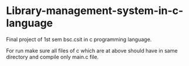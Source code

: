 # Library-management-system-in-c-language
Final project of 1st sem bsc.csit in c programming language.


For run make sure all files of c which are at above should have in same directory and compile only main.c file.

